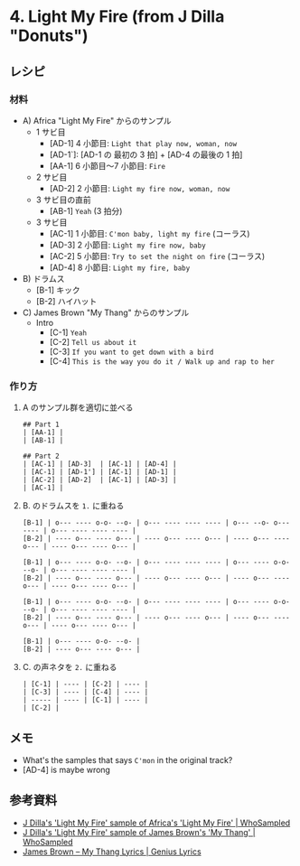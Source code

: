 # 4. Light My Fire (from J Dilla "Donuts")

## レシピ

### 材料

* A) Africa "Light My Fire" からのサンプル
    * 1 サビ目
        * [AD-1] 4 小節目: `Light that play now, woman, now`
        * [AD-1`]: [AD-1 の 最初の 3 拍] + [AD-4 の最後の 1 拍]
        * [AA-1] 6 小節目〜7 小節目: `Fire`
    * 2 サビ目
        * [AD-2] 2 小節目: `Light my fire now, woman, now`
    * 3 サビ目の直前
        * [AB-1] `Yeah` (3 拍分)
    * 3 サビ目
        * [AC-1] 1 小節目: `C'mon baby, light my fire` (コーラス)
        * [AD-3] 2 小節目: `Light my fire now, baby`
        * [AC-2] 5 小節目: `Try to set the night on fire` (コーラス)
        * [AD-4] 8 小節目: `Light my fire, baby`
* B) ドラムス
    * [B-1] キック
    * [B-2] ハイハット
* C) James Brown "My Thang" からのサンプル
    * Intro
        * [C-1] `Yeah`
        * [C-2] `Tell us about it`
        * [C-3] `If you want to get down with a bird`
        * [C-4] `This is the way you do it / Walk up and rap to her`

### 作り方

1. A のサンプル群を適切に並べる
    ```
    ## Part 1
    | [AA-1] |
    | [AB-1] |
    
    ## Part 2
    | [AC-1] | [AD-3]  | [AC-1] | [AD-4] |
    | [AC-1] | [AD-1'] | [AC-1] | [AD-1] |
    | [AC-2] | [AD-2]  | [AC-1] | [AD-3] |
    | [AC-1] |
    ```
2. B. のドラムスを `1.` に重ねる
    ```
    [B-1] | o--- ---- o-o- --o- | o--- ---- ---- ---- | o--- --o- o--- ---- | o--- ---- ---- ---- |
    [B-2] | ---- o--- ---- o--- | ---- o--- ---- o--- | ---- o--- ---- o--- | ---- o--- ---- o--- |
    
    [B-1] | o--- ---- o-o- --o- | o--- ---- ---- ---- | o--- ---- o-o- --o- | o--- ---- ---- ---- |
    [B-2] | ---- o--- ---- o--- | ---- o--- ---- o--- | ---- o--- ---- o--- | ---- o--- ---- o--- |
    
    [B-1] | o--- ---- o-o- --o- | o--- ---- ---- ---- | o--- ---- o-o- --o- | o--- ---- ---- ---- |
    [B-2] | ---- o--- ---- o--- | ---- o--- ---- o--- | ---- o--- ---- o--- | ---- o--- ---- o--- |
    
    [B-1] | o--- ---- o-o- --o- |
    [B-2] | ---- o--- ---- o--- |
    ```
3. C. の声ネタを `2.` に重ねる
    ```
    | [C-1] | ---- | [C-2] | ---- |
    | [C-3] | ---- | [C-4] | ---- |
    | ----- | ---- | [C-1] | ---- |
    | [C-2] |
    ```
    
## メモ

* What's the samples that says `C'mon` in the original track?
* [AD-4] is maybe wrong
    
## 参考資料

* [J Dilla's 'Light My Fire' sample of Africa's 'Light My Fire' \| WhoSampled](https://www.whosampled.com/sample/20961/J-Dilla-Light-My-Fire-Africa-Light-My-Fire/)
* [J Dilla's 'Light My Fire' sample of James Brown's 'My Thang' \| WhoSampled](https://www.whosampled.com/sample/62984/J-Dilla-Light-My-Fire-James-Brown-My-Thang/)
* [James Brown – My Thang Lyrics \| Genius Lyrics](https://genius.com/James-brown-my-thang-lyrics)
